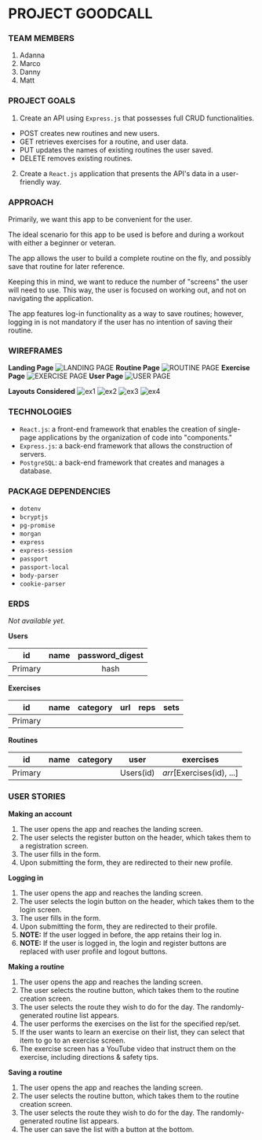 

# PROJECT GOODCALL

### TEAM MEMBERS

1. Adanna
2. Marco
3. Danny
4. Matt

### PROJECT GOALS

1. Create an API using `Express.js` that possesses full CRUD functionalities.
- POST creates new routines and new users.
- GET retrieves exercises for a routine, and user data.
- PUT updates the names of existing routines the user saved.
- DELETE removes existing routines.
2. Create a `React.js` application that presents the API's data in a user-friendly way.

### APPROACH

Primarily, we want this app to be convenient for the user.

The ideal scenario for this app to be used is before and during a workout with either a beginner or veteran.

The app allows the user to build a complete routine on the fly, and possibly save that routine for later reference.

Keeping this in mind, we want to reduce the number of "screens" the user will need to use. This way, the user is focused on working out, and not on navigating the application.

The app features log-in functionality as a way to save routines; however, logging in is not mandatory if the user has no intention of saving their routine.

### WIREFRAMES

**Landing Page**
![LANDING PAGE](https://i.imgur.com/GFbUedP.jpg)
**Routine Page**
![ROUTINE PAGE](https://i.imgur.com/GWk8oQu.jpg)
**Exercise Page**
![EXERCISE PAGE](https://i.imgur.com/8KhujYq.jpg)
**User Page**
![USER PAGE](https://i.imgur.com/LVx2hUx.jpg)

**Layouts Considered**
![ex1](https://i.imgur.com/KwBGOAg.jpg)
![ex2](https://i.imgur.com/0UsJrtz.jpg)
![ex3](https://i.imgur.com/jZJZp9c.jpg)
![ex4](https://i.imgur.com/t0WShso.jpg)

### TECHNOLOGIES

- `React.js`: a front-end framework that enables the creation of single-page applications by the organization of code into "components."
- `Express.js`: a back-end framework that allows the construction of servers.
- `PostgreSQL`: a back-end framework that creates and manages a database.

### PACKAGE DEPENDENCIES

- `dotenv`
- `bcryptjs`
- `pg-promise`
- `morgan`
- `express`
- `express-session`
- `passport`
- `passport-local`
- `body-parser`
- `cookie-parser`

### ERDS

_Not available yet._

**Users**

|id|name|password_digest|
|:-:|:-:|:-:|
|Primary||hash|

**Exercises**

|id|name|category|url|reps|sets|
|:-:|:-:|:-:|:-:|:-:|:-:|
|Primary||||||

**Routines**

|id|name|category|user|exercises|
|:-:|:-:|:-:|:-:|:-:|
|Primary|||Users(id)|_arr_[Exercises(id), ...]|

### USER STORIES


**Making an account**
1. The user opens the app and reaches the landing screen.
2. The user selects the register button on the header, which takes them to a registration screen.
3. The user fills in the form.
4. Upon submitting the form, they are redirected to their new profile.

**Logging in**
1. The user opens the app and reaches the landing screen.
2. The user selects the login button on the header, which takes them to the login screen.
3. The user fills in the form.
4. Upon submitting the form, they are redirected to their profile.
5. **NOTE:** If the user logged in before, the app retains their log in.
5. **NOTE:** If the user is logged in, the login and register buttons are replaced with user profile and logout buttons.

**Making a routine**
1. The user opens the app and reaches the landing screen.
2. The user selects the routine button, which takes them to the routine creation screen.
3. The user selects the route they wish to do for the day. The randomly-generated routine list appears.
4. The user performs the exercises on the list for the specified rep/set.
5. If the user wants to learn an exercise on their list, they can select that item to go to an exercise screen.
6. The exercise screen has a YouTube video that instruct them on the exercise, including directions & safety tips.

**Saving a routine**
1. The user opens the app and reaches the landing screen.
2. The user selects the routine button, which takes them to the routine creation screen.
3. The user selects the route they wish to do for the day. The randomly-generated routine list appears.
4. The user can save the list with a button at the bottom.
